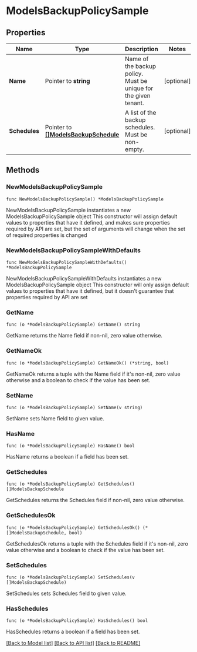 # ModelsBackupPolicySample

## Properties

Name | Type | Description | Notes
------------ | ------------- | ------------- | -------------
**Name** | Pointer to **string** | Name of the backup policy. Must be unique for the given tenant. | [optional] 
**Schedules** | Pointer to [**[]ModelsBackupSchedule**](ModelsBackupSchedule.md) | A list of the backup schedules. Must be non-empty. | [optional] 

## Methods

### NewModelsBackupPolicySample

`func NewModelsBackupPolicySample() *ModelsBackupPolicySample`

NewModelsBackupPolicySample instantiates a new ModelsBackupPolicySample object
This constructor will assign default values to properties that have it defined,
and makes sure properties required by API are set, but the set of arguments
will change when the set of required properties is changed

### NewModelsBackupPolicySampleWithDefaults

`func NewModelsBackupPolicySampleWithDefaults() *ModelsBackupPolicySample`

NewModelsBackupPolicySampleWithDefaults instantiates a new ModelsBackupPolicySample object
This constructor will only assign default values to properties that have it defined,
but it doesn't guarantee that properties required by API are set

### GetName

`func (o *ModelsBackupPolicySample) GetName() string`

GetName returns the Name field if non-nil, zero value otherwise.

### GetNameOk

`func (o *ModelsBackupPolicySample) GetNameOk() (*string, bool)`

GetNameOk returns a tuple with the Name field if it's non-nil, zero value otherwise
and a boolean to check if the value has been set.

### SetName

`func (o *ModelsBackupPolicySample) SetName(v string)`

SetName sets Name field to given value.

### HasName

`func (o *ModelsBackupPolicySample) HasName() bool`

HasName returns a boolean if a field has been set.

### GetSchedules

`func (o *ModelsBackupPolicySample) GetSchedules() []ModelsBackupSchedule`

GetSchedules returns the Schedules field if non-nil, zero value otherwise.

### GetSchedulesOk

`func (o *ModelsBackupPolicySample) GetSchedulesOk() (*[]ModelsBackupSchedule, bool)`

GetSchedulesOk returns a tuple with the Schedules field if it's non-nil, zero value otherwise
and a boolean to check if the value has been set.

### SetSchedules

`func (o *ModelsBackupPolicySample) SetSchedules(v []ModelsBackupSchedule)`

SetSchedules sets Schedules field to given value.

### HasSchedules

`func (o *ModelsBackupPolicySample) HasSchedules() bool`

HasSchedules returns a boolean if a field has been set.


[[Back to Model list]](../README.md#documentation-for-models) [[Back to API list]](../README.md#documentation-for-api-endpoints) [[Back to README]](../README.md)


